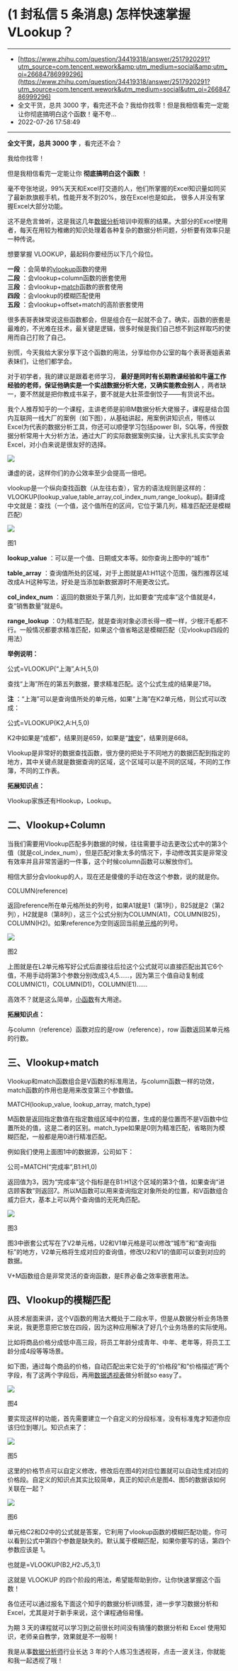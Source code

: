 # (1 封私信  5 条消息) 怎样快速掌握 VLookup？

---

* [https://www.zhihu.com/question/34419318/answer/2517920291?utm_source=com.tencent.wework&amp;utm_medium=social&amp;utm_oi=26684786999296](https://www.zhihu.com/question/34419318/answer/2517920291?utm_source=com.tencent.wework&utm_medium=social&utm_oi=26684786999296)
* 全文干货，总共 3000 字，看完还不会？我给你找零！但是我相信看完一定能让你彻底搞明白这个函数！毫不夸…
* 2022-07-26 17:58:49

---

**全文干货，总共 3000 字** ，看完还不会？

我给你找零！

但是我相信看完一定能让你 **彻底搞明白这个函数** ！

毫不夸张地说，99%天天和Excel打交道的人，他们所掌握的Excel知识量如同买了最新款旗舰手机，性能开发不到20%，放在Excel也是如此， 很多人并没有掌握Excel大部分功能。

这不是危言耸听，这是我这几年[数据分析](https://link.zhihu.com/?target=https%3A//www.afenxi.com/data-analysis%2522%2520%255Co%2520%2522%25E6%259C%2589%25E5%2585%25B3%25E6%2595%25B0%25E6%258D%25AE%25E5%2588%2586%25E6%259E%2590%25E7%259A%2584%25E6%2596%2587%25E7%25AB%25A0)培训中观察的结果。大部分的Excel使用者，每天在用较为稚嫩的知识处理着各种复杂的数据分析问题，分析要有效率只是一种传说。

想要掌握 VLOOKUP，最起码你要经历以下几个段位。

 **一段** ：会简单的[vlookup](https://link.zhihu.com/?target=https%3A//www.afenxi.com/topic/vlookup%2522%2520%255Co%2520%2522vlookup%2522%2520%255Ct%2520%2522_blank)函数的使用  
 **二段** ：会vlookup+column函数的嵌套使用  
 **三段** ：会vlookup+[match](https://link.zhihu.com/?target=https%3A//www.afenxi.com/topic/match)函数的嵌套使用  
 **四段** ：会vlookup的模糊匹配使用  
 **五段** ：会vlookup+offset+match的高阶嵌套使用

很多表哥表妹常说这些函数都会，但是组合在一起就不会了。确实，函数的嵌套是最难的，不光难在技术，最关键是逻辑，很多时候是我们自己想不到这样取巧的使用而自己打败了自己。

别慌，今天我给大家分享下这个函数的用法，分享给你办公室的每个表哥表姐表弟表妹们，让他们都学会。

对于初学者，我的建议是跟着老师学习， **最好是同时有长期教课经验和牛逼工作经验的老师，保证他确实是一个实战数据分析大佬，又确实能教会别人** ，两者缺一，要不然就是把你教成书呆子，要不就是大肚茶壶倒饺子——有货说不出。

我个人推荐知乎的一个课程，主讲老师是前IBM数据分析大佬猴子，课程是结合国内互联网一线大厂的案例（如下图），从基础讲起，用案例讲知识点，带练以Excel为代表的数据分析工具，你还可以顺便学习包括power BI，SQL等，传授数据分析常用十大分析方法，通过大厂的实际数据案例实操，让大家扎扎实实学会Excel，对小白来说是很友好的选择。

![](v2-ad3d995816ed0dc223de6d00cef5694c_720w-20220726175849-8g8zxt4.jpg)

谦虚的说，这样你们的办公效率至少会提高一倍吧。

vlookup是一个纵向查找函数（从左往右查），官方的语法规则是这样的：VLOOKUP(lookup_value,table_array,col_index_num,range_lookup)。翻译成中文就是：查找（一个值，这个值所在的区间，它位于第几列，精准匹配还是模糊匹配）

![](v2-279788de9ef01644922931a743013c2b_720w-20220726175849-mfwmpog.jpg)

图1

 **lookup_value** ：可以是一个值、日期或文本等。如你查询上图中的“城市”

 **table_array** ：查询值所处的区域，对于上图就是A1:H11这个范围，强烈推荐区域改成A:H这种写法，好处是当添加新数据源时不用更改公式。

 **col_index_num** ：返回的数据处于第几列，比如要查“完成率”这个值就是4，查“销售数量”就是6。

 **range_lookup** ：0为精准匹配，就是查询对象必须长得一模一样，少根汗毛都不行。一般情况都要求精准匹配，如果这个值省略这是模糊匹配（见vlookup四段的用法）

**举例说明：**

公式=VLOOKUP(“上海”,A:H,5,0)

查找“上海”所在的第五列数据，要求精准匹配。这个公式生成的结果是718。

 **注** ：“上海”可以是查询值所处的单元格，如果“上海”在K2单元格，则公式可以改成：

公式=VLOOKUP(K2,A:H,5,0)

K2中如果是“成都”，结果则是659，如果是“[雄安](https://www.zhihu.com/search?q=%E9%9B%84%E5%AE%89&search_source=Entity&hybrid_search_source=Entity&hybrid_search_extra=%7B%22sourceType%22%3A%22answer%22%2C%22sourceId%22%3A2517920291%7D)”，结果则是668。

Vlookup是非常好的数据查找函数，很方便的把处于不同地方的数据匹配到指定的地方，其中关键点就是数据查询的区域，这个区域可以是不同的区域，不同的工作簿，不同的工作表。

**拓展知识点：**

Vlookup家族还有Hlookup，Lookup。

## **二、Vlookup+Column**

当我们需要用Vlookup匹配多列数据的时候，往往需要手动去更改公式中的第3个值（就是col_index_num），但是匹配对象太多的情况下，手动修改其实是非常没有效率并且非常苦逼的一件事，这个时候column函数可以解放你们。

相信大部分会vlookup的人，现在还是傻傻的手动在改这个参数，说的就是你。

COLUMN(reference)

返回reference所在单元格所处的列号，如果A1就是1（第1列），B25就是2（第2列），H2就是8（第8列），这三个公式分别为COLUMN(A1)，COLUMN(B25)，COLUMN(H2)。如果reference为空则返回当前[单元格](https://www.zhihu.com/search?q=%E5%8D%95%E5%85%83%E6%A0%BC&search_source=Entity&hybrid_search_source=Entity&hybrid_search_extra=%7B%22sourceType%22%3A%22answer%22%2C%22sourceId%22%3A2517920291%7D)的列号。

![](v2-0cb61210f7f73eaaf5cfc692a23314a1_720w-20220726175849-r2ifm2m.jpg)

图2

上图就是在L2单元格写好公式后直接往后拉这个公式就可以直接匹配出其它6个值，不用手动将第3个参数分别改成3,4,5……，因为第三个值自动复制成COLUMN(C1)，COLUMN(D1)，COLUMN(E1)……

高效不？就是这么简单，[小函数](https://www.zhihu.com/search?q=%E5%B0%8F%E5%87%BD%E6%95%B0&search_source=Entity&hybrid_search_source=Entity&hybrid_search_extra=%7B%22sourceType%22%3A%22answer%22%2C%22sourceId%22%3A2517920291%7D)有大用途。

**拓展知识点：**

与column（reference）函数对应的是row（reference），row 函数返回某单元格的行数。

## **三、Vlookup+match**

Vlookup和match函数组合是V函数的标准用法，与column函数一样的功效，match函数的作用也是用来改变第三个参数值。

MATCH(lookup_value, lookup_array, match_type)

M函数是返回指定数值在指定数组区域中的位置，生成的是位置而不是V函数中位置所处的值，这是二者的区别。match_type如果是0则为精准匹配，省略则为模糊匹配，一般都是用0进行精准匹配。

例如我们使用上面图1中的数据源，公司如下：

公司=MATCH(“完成率”,B1:H1,0)

返回值为3，因为“完成率”这个指标是在B1:H1这个区域的第3个值，如果查询“进店顾客数”则返回7。所以M函数可以用来查询指定对象所处的位置，和V函数组合威力巨大，基本上可以两个查询值的无死角匹配。

![](v2-11f9b1c5f60d22727cf2246465f00c79_720w-20220726175849-vjao9xx.jpg)

图3

图3中嵌套公式写在了V2单元格，U2和V1单元格是可以修改“城市”和“查询指标”的地方，V2单元格将生成对应的查询值，修改U2和V1的值即可以查到对应的数据。

V+M函数组合是非常灵活的查询函数，是E界必备之效率嵌套用法。

## **四、Vlookup的模糊匹配**

从技术层面来讲，这个V函数的用法大概处于二段水平，但是从数据分析业务场景来说，我更愿意把它放在四段，因为这种应用解决了好几个业务场景的实际使用。

比如将商品价格分成低中高三段，将员工年龄分成青年、中年、老年等，将员工工龄分成4段等等场景。

如下图，通过每个商品的价格，自动匹配出来它处于的”价格段”和”价格描述”两个字段，有了这两个字段后，再用[数据透视表](https://www.zhihu.com/search?q=%E6%95%B0%E6%8D%AE%E9%80%8F%E8%A7%86%E8%A1%A8&search_source=Entity&hybrid_search_source=Entity&hybrid_search_extra=%7B%22sourceType%22%3A%22answer%22%2C%22sourceId%22%3A2517920291%7D)做分析就so easy了。

![](v2-2b4d29ecd9002ef87a5062340174ec2b_720w-20220726175849-8tfcgoi.jpg)

图4

要实现这样的功能，首先需要建立一个自定义的分段标准，没有标准鬼才知道你应该归位到哪儿。知识点来了：

![](v2-0606690b2c21daf837993fc95fc09c69_720w-20220726175849-uylbaqn.jpg)

图5

这里的价格节点可以自定义修改，修改后在图4的对应位置就可以自动生成对应的价格段。自定义的知识点其实比较简单，真正的知识点是图4、图5的数据该如何关联在一起？

![](v2-51733efcacdff667317a81131c9cc94a_720w-20220726175849-akh9odo.jpg)

图6

单元格C2和D2中的公式就是答案，它利用了vlookup函数的模糊匹配功能，你可以看到公式中第四个参数是缺失的。默认属于模糊匹配，如果你要写的话，第四个参数应该是 1。

也就是=VLOOKUP(B2,$H$2:$J$5,3,1)

这就是 VLOOKUP 的四个阶段的用法，希望能帮助到你，让你快速掌握这个函数！

各位还可以通过报名下面这个知乎的数据分析训练营，进一步学习数据分析和 Excel，尤其是对于新手来说，这个课程通俗易懂。

为期 3 天的课程就可以学习到之前很长时间没有搞懂的数据分析和 Excel 使用知识，老师亲自教学，效果就是不一般啊！

我是从事[数据分析师](https://www.zhihu.com/search?q=%E6%95%B0%E6%8D%AE%E5%88%86%E6%9E%90%E5%B8%88&search_source=Entity&hybrid_search_source=Entity&hybrid_search_extra=%7B%22sourceType%22%3A%22answer%22%2C%22sourceId%22%3A2517920291%7D)行业长达 3 年的个人练习生透视哥，点击一波关注，你就能和我一起透视了哦！
